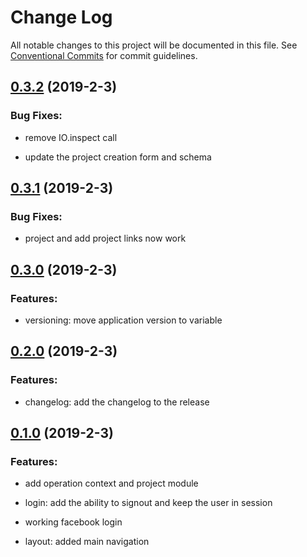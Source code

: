 # Change Log

All notable changes to this project will be documented in this file.
See [Conventional Commits](Https://conventionalcommits.org) for commit guidelines.

<!-- changelog -->

## [0.3.2](https://gitlab.com/amacgregor/shouldibuildthat/compare/0.3.1...0.3.2) (2019-2-3)




### Bug Fixes:

* remove IO.inspect call

* update the project creation form and schema

## [0.3.1](https://gitlab.com/amacgregor/shouldibuildthat/compare/0.3.0...0.3.1) (2019-2-3)




### Bug Fixes:

* project and add project links now work

## [0.3.0](https://gitlab.com/amacgregor/shouldibuildthat/compare/0.2.0...0.3.0) (2019-2-3)




### Features:

* versioning: move application version to variable

## [0.2.0](https://gitlab.com/amacgregor/shouldibuildthat/compare/0.1.1...0.2.0) (2019-2-3)




### Features:

* changelog: add the changelog to the release

## [0.1.0](https://gitlab.com/amacgregor/shouldibuildthat/compare/0.1.0...0.1.0) (2019-2-3)




### Features:

* add operation context and project module

* login: add the ability to signout and keep the user in session

* working facebook login

* layout: added main navigation
